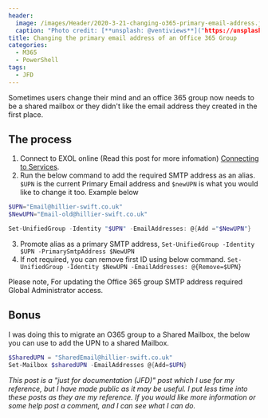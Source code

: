 ```yaml
---
header:   
  image: /images/Header/2020-3-21-changing-o365-primary-email-address.jpg
  caption: "Photo credit: [**unsplash: @ventiviews**]("https://unsplash.com/@ventiviews")
title: Changing the primary email address of an Office 365 Group
categories:
  - M365
  - PowerShell
tags:
  - JFD
---
```


Sometimes users change their mind and an office 365 group now needs to be a shared mailbox or they didn't like the email address they created in the first place.

## The process

1. Connect to EXOL online (Read this post for more infomation) [Connecting to Services](https://hillier-swift.co.uk/connecting-to-services/).
2. Run the below command to add the required SMTP address as an alias. `$UPN` is the current Primary Email address and `$newUPN` is what you would like to change it too. Example below

```powershell
$UPN="Email@hillier-swift.co.uk"
$NewUPN="Email-old@hillier-swift.co.uk"

Set-UnifiedGroup -Identity "$UPN" -EmailAddresses: @{Add ="$NewUPN"}
```

3. Promote alias as a primary SMTP address,
`Set-UnifiedGroup -Identity $UPN -PrimarySmtpAddress $NewUPN`
4. If not required, you can remove first ID using below command.
`Set-UnifiedGroup -Identity $NewUPN -EmailAddresses: @{Remove=$UPN}`

Please note, For updating the Office 365 group SMTP address required Global Administrator access.

## Bonus

I was doing this to migrate an O365 group to a Shared Mailbox, the below you can use to add the UPN to a shared Mailbox.

```powershell
$SharedUPN = "SharedEmail@hillier-swift.co.uk"
Set-Mailbox $sharedUPN -EmailAddresses @{Add=$UPN}
```

*This post is a "just for documentation (JFD)" post which I use for my reference, but I have made public as it may be useful. I put less time into these posts as they are my reference. If you would like more information or some help post a comment, and I can see what I can do.*
